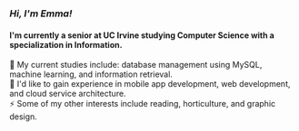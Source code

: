 ### *Hi, I'm Emma!*
#### I'm currently a senior at UC Irvine studying Computer Science with a specialization in Information.

🌱 My current studies include: database management using MySQL, machine learning, and information retrieval. </br>
🔭 I'd like to gain experience in mobile app development, web development, and cloud service architecture.  </br>
⚡ Some of my other interests include reading, horticulture, and graphic design.  <br>

<!--
**thishurts/thishurts** is a ✨ _special_ ✨ repository because its `README.md` (this file) appears on your GitHub profile.

Here are some ideas to get you started:

- 🔭 I’m currently working on ...
- 🌱 I’m currently learning ...
- 👯 I’m looking to collaborate on ...
- 🤔 I’m looking for help with ...
- 💬 Ask me about ...
- 📫 How to reach me: ...
- 😄 Pronouns: ...
- ⚡ Fun fact: ...
-->
